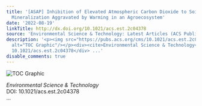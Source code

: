 ```yaml
---
title: '[ASAP] Inhibition of Elevated Atmospheric Carbon Dioxide to Soil Gross Nitrogen
  Mineralization Aggravated by Warming in an Agroecosystem'
date: '2022-08-19'
linkTitle: http://dx.doi.org/10.1021/acs.est.2c04378
source: 'Environmental Science & Technology: Latest Articles (ACS Publications)'
description: '<p><img src="https://pubs.acs.org/cms/10.1021/acs.est.2c04378/asset/images/medium/es2c04378_0007.gif"
  alt="TOC Graphic"/></p><div><cite>Environmental Science & Technology</cite></div><div>DOI:
  10.1021/acs.est.2c04378</div> ...'
disable_comments: true
---
```

<p><img src="https://pubs.acs.org/cms/10.1021/acs.est.2c04378/asset/images/medium/es2c04378_0007.gif" alt="TOC Graphic"/></p><div><cite>Environmental Science & Technology</cite></div><div>DOI: 10.1021/acs.est.2c04378</div> ...